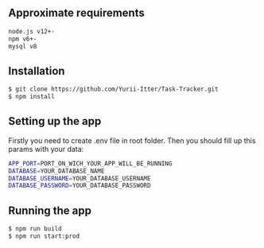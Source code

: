 ## Approximate requirements

```bash
node.js v12+-
npm v6+-
mysql v8
```

## Installation

```bash
$ git clone https://github.com/Yurii-Itter/Task-Tracker.git
$ npm install
```
## Setting up the app
Firstly you need to create .env file in root folder. Then you should fill up this params with your data:

```bash
APP_PORT=PORT_ON_WICH_YOUR_APP_WILL_BE_RUNNING
DATABASE=YOUR_DATABASE_NAME
DATABASE_USERNAME=YOUR_DATABASE_USERNAME
DATABASE_PASSWORD=YOUR_DATABASE_PASSWORD
```
## Running the app

```bash
$ npm run build
$ npm run start:prod
```

